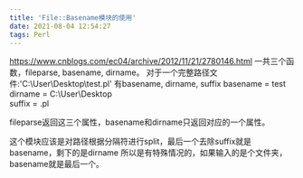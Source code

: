 ```yaml
---
title: 'File::Basename模块的使用'
date: 2021-08-04 12:54:27
tags: Perl
---
```

<https://www.cnblogs.com/ec04/archive/2012/11/21/2780146.html>
一共三个函数，fileparse, basename, dirname。
对于一个完整路径文件:'C:\User\Desktop\test.pl'
有basename, dirname, suffix
basename = test
dirname = C:\User\Desktop\
suffix = .pl

fileparse返回这三个属性，basename和dirname只返回对应的一个属性。

这个模块应该是对路径根据分隔符进行split，最后一个去除suffix就是basename，剩下的是dirname
所以是有特殊情况的，如果输入的是个文件夹，basename就是最后一个。